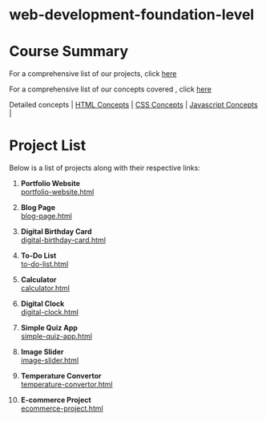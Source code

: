# web-development-foundation-level

# Course Summary

For a comprehensive list of our projects, click [here](00-2-projects-list.html)

For a comprehensive list of our concepts covered , click [here](00-4-concepts-covered.html)

Detailed concepts
| [HTML Concepts](00-5-html-concepts.html) | [CSS Concepts](00-6-css-concepts.html) | [Javascript Concepts](00-7-js-concepts.html) |

# Project List

Below is a list of projects along with their respective links:

1. **Portfolio Website**  
   [portfolio-website.html](portfolio-website.html)

2. **Blog Page**  
   [blog-page.html](blog-page.html)

3. **Digital Birthday Card**  
   [digital-birthday-card.html](digital-birthday-card.html)

4. **To-Do List**  
   [to-do-list.html](to-do-list.html)

5. **Calculator**  
   [calculator.html](calculator.html)

6. **Digital Clock**  
   [digital-clock.html](digital-clock.html)

7. **Simple Quiz App**  
   [simple-quiz-app.html](simple-quiz-app.html)

8. **Image Slider**  
   [image-slider.html](image-slider.html)

9. **Temperature Convertor**  
   [temperature-convertor.html](temperature-convertor.html)

10. **E-commerce Project**  
    [ecommerce-project.html](ecommerce-project.html)
